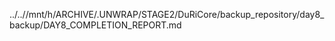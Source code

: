 ../..//mnt/h/ARCHIVE/.UNWRAP/STAGE2/DuRiCore/backup_repository/day8_backup/DAY8_COMPLETION_REPORT.md
